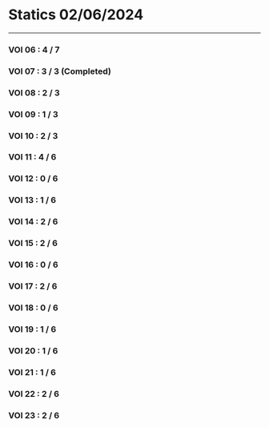 # Statics 02/06/2024
----
### **VOI 06** : 4 / 7
### **VOI 07** : 3 / 3 (Completed)
### **VOI 08** : 2 / 3
### **VOI 09** : 1 / 3
### **VOI 10** : 2 / 3
### **VOI 11** : 4 / 6
### **VOI 12** : 0 / 6
### **VOI 13** : 1 / 6
### **VOI 14** : 2 / 6
### **VOI 15** : 2 / 6
### **VOI 16** : 0 / 6
### **VOI 17** : 2 / 6
### **VOI 18** : 0 / 6
### **VOI 19** : 1 / 6
### **VOI 20** : 1 / 6
### **VOI 21** : 1 / 6
### **VOI 22** : 2 / 6
### **VOI 23** : 2 / 6
